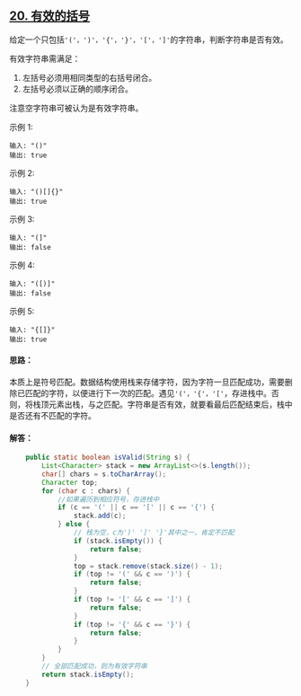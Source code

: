 ## [20. 有效的括号](https://leetcode-cn.com/problems/valid-parentheses/)
给定一个只包括`'('，')'，'{'，'}'，'['，']'`的字符串，判断字符串是否有效。

有效字符串需满足：

1. 左括号必须用相同类型的右括号闭合。
2. 左括号必须以正确的顺序闭合。

注意空字符串可被认为是有效字符串。

示例 1:
```
输入: "()"
输出: true
```
示例 2:
```
输入: "()[]{}"
输出: true
```
示例 3:
```
输入: "(]"
输出: false
```
示例 4:
```
输入: "([)]"
输出: false
```
示例 5:
```
输入: "{[]}"
输出: true
```

#### 思路：
本质上是符号匹配。数据结构使用栈来存储字符，因为字符一旦匹配成功，需要删除已匹配的字符，以便进行下一次的匹配。遇见`'('，'{'，'['`，存进栈中。否则，将栈顶元素出栈，与之匹配。字符串是否有效，就要看最后匹配结束后，栈中是否还有不匹配的字符。

#### 解答：
```Java
    public static boolean isValid(String s) {
        List<Character> stack = new ArrayList<>(s.length());
        char[] chars = s.toCharArray();
        Character top;
        for (char c : chars) {
            //如果遍历到相应符号，存进栈中
            if (c == '(' || c == '[' || c == '{') {
                stack.add(c);
            } else {
                // 栈为空，c为')' ']' '}'其中之一，肯定不匹配
                if (stack.isEmpty()) {
                    return false;
                }
                top = stack.remove(stack.size() - 1);
                if (top != '(' && c == ')') {
                    return false;
                }
                if (top != '[' && c == ']') {
                    return false;
                }
                if (top != '{' && c == '}') {
                    return false;
                }
            }
        }
        // 全部匹配成功，则为有效字符串
        return stack.isEmpty();
    }
```